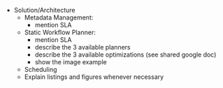 - Solution/Architecture
    - Metadata Management: 
        - mention SLA
    - Static Workflow Planner: 
        - mention SLA
        - describe the 3 available planners
        - describe the 3 available optimizations (see shared google doc)
        - show the image example
    - Scheduling
    - Explain listings and figures whenever necessary